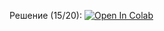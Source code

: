Решение (15/20): [![Open In Colab](https://colab.research.google.com/assets/colab-badge.svg)](https://colab.research.google.com/github/K3143-ITMO/exam-summer-42-43/blob/master/Shaorrran/movies_solution.ipynb)